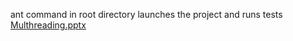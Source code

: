 ant command in root directory launches the project and runs tests
[Multhreading.pptx](https://drive.google.com/file/d/1ZNDdYLvBGL5-E6EF9SQWNSj7hd7eWpHI/view?usp=sharing)
